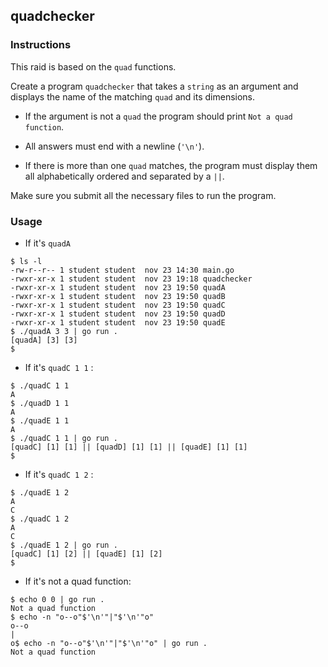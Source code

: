 ## quadchecker

### Instructions

This raid is based on the `quad` functions.

Create a program `quadchecker` that takes a `string` as an argument and displays the name of the matching `quad` and its dimensions.

- If the argument is not a `quad` the program should print `Not a quad function`.

- All answers must end with a newline (`'\n'`).

- If there is more than one `quad` matches, the program must display them all alphabetically ordered and separated by a `||`.

Make sure you submit all the necessary files to run the program.

### Usage

- If it's `quadA`

```console
$ ls -l
-rw-r--r-- 1 student student  nov 23 14:30 main.go
-rwxr-xr-x 1 student student  nov 23 19:18 quadchecker
-rwxr-xr-x 1 student student  nov 23 19:50 quadA
-rwxr-xr-x 1 student student  nov 23 19:50 quadB
-rwxr-xr-x 1 student student  nov 23 19:50 quadC
-rwxr-xr-x 1 student student  nov 23 19:50 quadD
-rwxr-xr-x 1 student student  nov 23 19:50 quadE
$ ./quadA 3 3 | go run .
[quadA] [3] [3]
$
```

- If it's `quadC 1 1` :

```console
$ ./quadC 1 1
A
$ ./quadD 1 1
A
$ ./quadE 1 1
A
$ ./quadC 1 1 | go run .
[quadC] [1] [1] || [quadD] [1] [1] || [quadE] [1] [1]
$
```

- If it's `quadC 1 2` :

```console
$ ./quadE 1 2
A
C
$ ./quadC 1 2
A
C
$ ./quadE 1 2 | go run .
[quadC] [1] [2] || [quadE] [1] [2]
$
```

- If it's not a quad function:

```console
$ echo 0 0 | go run .
Not a quad function
$ echo -n "o--o"$'\n'"|"$'\n'"o"
o--o
|
o$ echo -n "o--o"$'\n'"|"$'\n'"o" | go run .
Not a quad function
```
